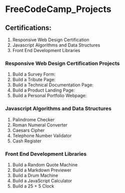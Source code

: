 # FreeCodeCamp_Projects

## Certifications:
1. Responsive Web Design Certification
2. Javascript Algorithms and Data Structures
3. Front End Development Libraries

### Responsive Web Design Certification Projects
1. Build a Survey Form:
2. Build a Tribute Page:
3. Build a Technical Documentation Page:
4. Build a Product Landing Page:
5. Build a Personal Portfolio Webpage:

### Javascript Algorithms and Data Structures
1. Palindrome Checker
2. Roman Numeral Converter
3. Caesars Cipher
4. Telephone Number Validator
5. Cash Register

### Front End Development Libraries
1. Build a Random Quote Machine
2. Build a Markdown Previewer
3. Build a Drum Machine
4. Build a JavaScript Calculator
5. Build a 25 + 5 Clock
